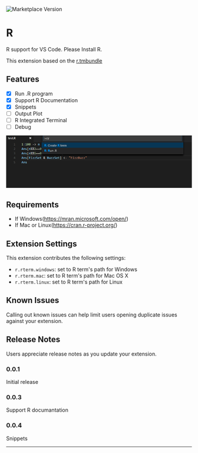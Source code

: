 ![Marketplace Version](http://vsmarketplacebadge.apphb.com/version/ikuyadeu.r.svg "Current Version")

# R

R support for VS Code.
Please Install R.

This extension based on the [r.tmbundle](https://github.com/textmate/r.tmbundle)

## Features

* [x] Run .R program
* [x] Support R Documentation
* [x] Snippets
* [ ] Output Plot
* [ ] R Integrated Terminal
* [ ] Debug

![use Run .R](images/feature.png)

## Requirements

* If Windows(https://mran.microsoft.com/open/)
* If Mac or Linux(https://cran.r-project.org/)

## Extension Settings

This extension contributes the following settings:

* `r.rterm.windows`: set to R term's path for Windows
* `r.rterm.mac`: set to R term's path for Mac OS X
* `r.rterm.linux`: set to R term's path for Linux

## Known Issues

Calling out known issues can help limit users opening duplicate issues against your extension.

## Release Notes

Users appreciate release notes as you update your extension.

### 0.0.1

Initial release

### 0.0.3

Support R documantation

### 0.0.4

Snippets

-----------------------------------------------------------------------------------------------------------
